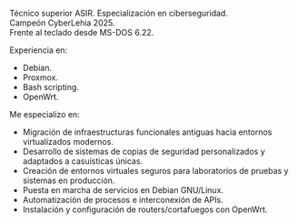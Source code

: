 Técnico superior ASIR. Especialización en ciberseguridad.  
Campeón CyberLehia 2025.  
Frente al teclado desde MS-DOS 6.22.

Experiencia en:

 - Debian.
 - Proxmox.
 - Bash scripting.
 - OpenWrt.

Me especializo en:

- Migración de infraestructuras funcionales antiguas hacia entornos virtualizados modernos.
- Desarrollo de sistemas de copias de seguridad personalizados y adaptados a casuísticas únicas.
- Creación de entornos virtuales seguros para laboratorios de pruebas y sistemas en producción.
- Puesta en marcha de servicios en Debian GNU/Linux.
- Automatización de procesos e interconexión de APIs.
- Instalación y configuración de routers/cortafuegos con OpenWrt.
